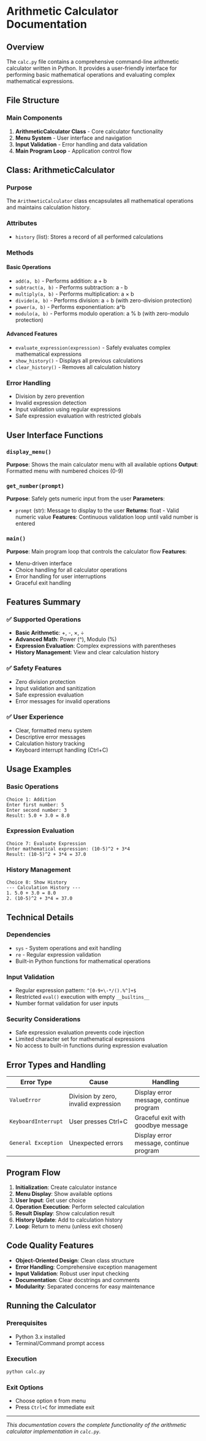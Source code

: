 # Arithmetic Calculator Documentation

## Overview

The `calc.py` file contains a comprehensive command-line arithmetic calculator written in Python. It provides a user-friendly interface for performing basic mathematical operations and evaluating complex mathematical expressions.

## File Structure

### Main Components

1. **ArithmeticCalculator Class** - Core calculator functionality
2. **Menu System** - User interface and navigation
3. **Input Validation** - Error handling and data validation
4. **Main Program Loop** - Application control flow

## Class: ArithmeticCalculator

### Purpose
The `ArithmeticCalculator` class encapsulates all mathematical operations and maintains calculation history.

### Attributes
- `history` (list): Stores a record of all performed calculations

### Methods

#### Basic Operations
- `add(a, b)` - Performs addition: a + b
- `subtract(a, b)` - Performs subtraction: a - b
- `multiply(a, b)` - Performs multiplication: a × b
- `divide(a, b)` - Performs division: a ÷ b (with zero-division protection)
- `power(a, b)` - Performs exponentiation: a^b
- `modulo(a, b)` - Performs modulo operation: a % b (with zero-modulo protection)

#### Advanced Features
- `evaluate_expression(expression)` - Safely evaluates complex mathematical expressions
- `show_history()` - Displays all previous calculations
- `clear_history()` - Removes all calculation history

### Error Handling
- Division by zero prevention
- Invalid expression detection
- Input validation using regular expressions
- Safe expression evaluation with restricted globals

## User Interface Functions

### `display_menu()`
**Purpose**: Shows the main calculator menu with all available options
**Output**: Formatted menu with numbered choices (0-9)

### `get_number(prompt)`
**Purpose**: Safely gets numeric input from the user
**Parameters**: 
- `prompt` (str): Message to display to the user
**Returns**: float - Valid numeric value
**Features**: Continuous validation loop until valid number is entered

### `main()`
**Purpose**: Main program loop that controls the calculator flow
**Features**:
- Menu-driven interface
- Choice handling for all calculator operations
- Error handling for user interruptions
- Graceful exit handling

## Features Summary

### ✅ Supported Operations
- **Basic Arithmetic**: +, -, ×, ÷
- **Advanced Math**: Power (^), Modulo (%)
- **Expression Evaluation**: Complex expressions with parentheses
- **History Management**: View and clear calculation history

### ✅ Safety Features
- Zero division protection
- Input validation and sanitization
- Safe expression evaluation
- Error messages for invalid operations

### ✅ User Experience
- Clear, formatted menu system
- Descriptive error messages
- Calculation history tracking
- Keyboard interrupt handling (Ctrl+C)

## Usage Examples

### Basic Operations
```
Choice 1: Addition
Enter first number: 5
Enter second number: 3
Result: 5.0 + 3.0 = 8.0
```

### Expression Evaluation
```
Choice 7: Evaluate Expression
Enter mathematical expression: (10-5)^2 + 3*4
Result: (10-5)^2 + 3*4 = 37.0
```

### History Management
```
Choice 8: Show History
--- Calculation History ---
1. 5.0 + 3.0 = 8.0
2. (10-5)^2 + 3*4 = 37.0
```

## Technical Details

### Dependencies
- `sys` - System operations and exit handling
- `re` - Regular expression validation
- Built-in Python functions for mathematical operations

### Input Validation
- Regular expression pattern: `^[0-9+\-*/().%^]+$`
- Restricted `eval()` execution with empty `__builtins__`
- Number format validation for user inputs

### Security Considerations
- Safe expression evaluation prevents code injection
- Limited character set for mathematical expressions
- No access to built-in functions during expression evaluation

## Error Types and Handling

| Error Type | Cause | Handling |
|------------|-------|----------|
| `ValueError` | Division by zero, invalid expression | Display error message, continue program |
| `KeyboardInterrupt` | User presses Ctrl+C | Graceful exit with goodbye message |
| `General Exception` | Unexpected errors | Display error message, continue program |

## Program Flow

1. **Initialization**: Create calculator instance
2. **Menu Display**: Show available options
3. **User Input**: Get user choice
4. **Operation Execution**: Perform selected calculation
5. **Result Display**: Show calculation result
6. **History Update**: Add to calculation history
7. **Loop**: Return to menu (unless exit chosen)

## Code Quality Features

- **Object-Oriented Design**: Clean class structure
- **Error Handling**: Comprehensive exception management
- **Input Validation**: Robust user input checking
- **Documentation**: Clear docstrings and comments
- **Modularity**: Separated concerns for easy maintenance

## Running the Calculator

### Prerequisites
- Python 3.x installed
- Terminal/Command prompt access

### Execution
```bash
python calc.py
```

### Exit Options
- Choose option `0` from menu
- Press `Ctrl+C` for immediate exit

---

*This documentation covers the complete functionality of the arithmetic calculator implementation in `calc.py`.*
